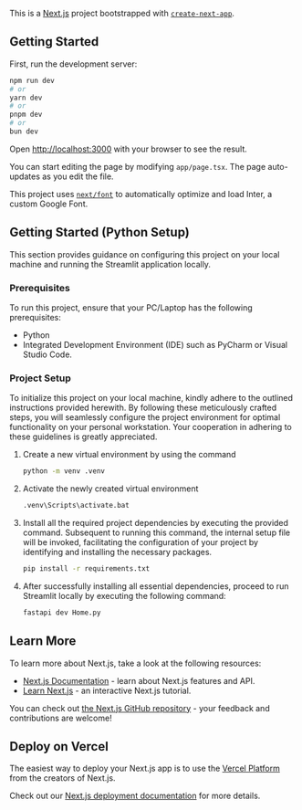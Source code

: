 This is a [Next.js](https://nextjs.org/) project bootstrapped with [`create-next-app`](https://github.com/vercel/next.js/tree/canary/packages/create-next-app).

## Getting Started

First, run the development server:

```bash
npm run dev
# or
yarn dev
# or
pnpm dev
# or
bun dev
```

Open [http://localhost:3000](http://localhost:3000) with your browser to see the result.

You can start editing the page by modifying `app/page.tsx`. The page auto-updates as you edit the file.

This project uses [`next/font`](https://nextjs.org/docs/basic-features/font-optimization) to automatically optimize and load Inter, a custom Google Font.

## Getting Started (Python Setup)
This section provides guidance on configuring this project on your local machine and running the Streamlit application locally.
### Prerequisites
To run this project, ensure that your PC/Laptop has the following prerequisites:
- Python
- Integrated Development Environment (IDE) such as PyCharm or Visual Studio Code.

### Project Setup

To initialize this project on your local machine, kindly adhere to the outlined instructions provided herewith. By following these meticulously crafted steps, you will seamlessly configure the project environment for optimal functionality on your personal workstation. Your cooperation in adhering to these guidelines is greatly appreciated.

1. Create a new virtual environment by using the command
   ```sh
   python -m venv .venv
   ```
2. Activate the newly created virtual environment
   ```sh
   .venv\Scripts\activate.bat
   ```
3. Install all the required project dependencies by executing the provided command. Subsequent to running this command, the internal setup file will be invoked, facilitating the configuration of your project by identifying and installing the necessary packages.
   ```sh
   pip install -r requirements.txt
   ```
4. After successfully installing all essential dependencies, proceed to run Streamlit locally by executing the following command:
   ```sh
   fastapi dev Home.py


## Learn More

To learn more about Next.js, take a look at the following resources:

- [Next.js Documentation](https://nextjs.org/docs) - learn about Next.js features and API.
- [Learn Next.js](https://nextjs.org/learn) - an interactive Next.js tutorial.

You can check out [the Next.js GitHub repository](https://github.com/vercel/next.js/) - your feedback and contributions are welcome!

## Deploy on Vercel

The easiest way to deploy your Next.js app is to use the [Vercel Platform](https://vercel.com/new?utm_medium=default-template&filter=next.js&utm_source=create-next-app&utm_campaign=create-next-app-readme) from the creators of Next.js.

Check out our [Next.js deployment documentation](https://nextjs.org/docs/deployment) for more details.
